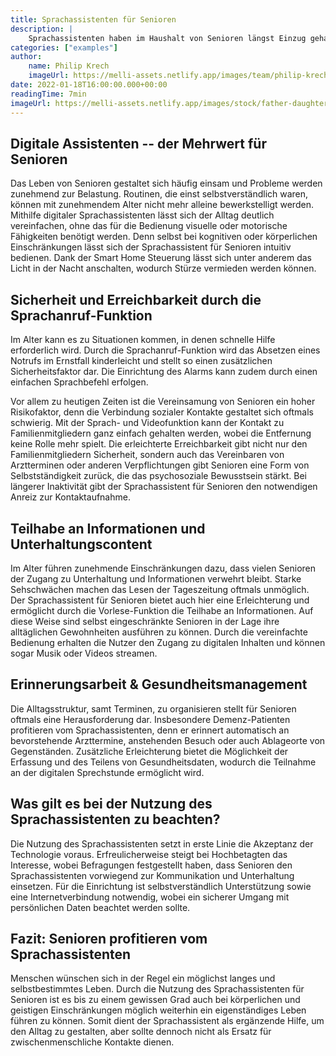 ```yaml
---
title: Sprachassistenten für Senioren
description: |
    Sprachassistenten haben im Haushalt von Senioren längst Einzug gehalten.  Die digitalen Assistenten können vielfältig eingesetzt werden und bei alltäglichen Aufgaben helfen. Dabei erleichtern Sprachassistenten die Kommunikation mit ihren Angehörigen und vermitteln ein Gefühlt der Sicherheit.
categories: ["examples"]
author:
    name: Philip Krech
    imageUrl: https://melli-assets.netlify.app/images/team/philip-krech.webp
date: 2022-01-18T16:00:00.000+00:00
readingTime: 7min
imageUrl: https://melli-assets.netlify.app/images/stock/father-daughter.webp
---
```


## Digitale Assistenten -- der Mehrwert für Senioren

Das Leben von Senioren gestaltet sich häufig einsam und Probleme werden
zunehmend zur Belastung. Routinen, die einst selbstverständlich waren,
können mit zunehmendem Alter nicht mehr alleine bewerkstelligt werden.
Mithilfe digitaler Sprachassistenten lässt sich der Alltag deutlich
vereinfachen, ohne das für die Bedienung visuelle oder motorische
Fähigkeiten benötigt werden. Denn selbst bei kognitiven oder
körperlichen Einschränkungen lässt sich der Sprachassistent für Senioren
intuitiv bedienen. Dank der Smart Home Steuerung lässt sich unter
anderem das Licht in der Nacht anschalten, wodurch Stürze vermieden
werden können.

## Sicherheit und Erreichbarkeit durch die Sprachanruf-Funktion

Im Alter kann es zu Situationen kommen, in denen schnelle Hilfe
erforderlich wird. Durch die Sprachanruf-Funktion wird das Absetzen
eines Notrufs im Ernstfall kinderleicht und stellt so einen zusätzlichen
Sicherheitsfaktor dar. Die Einrichtung des Alarms kann zudem durch einen
einfachen Sprachbefehl erfolgen.

Vor allem zu heutigen Zeiten ist die Vereinsamung von Senioren ein hoher
Risikofaktor, denn die Verbindung sozialer Kontakte gestaltet sich
oftmals schwierig. Mit der Sprach- und Videofunktion kann der Kontakt zu
Familienmitgliedern ganz einfach gehalten werden, wobei die Entfernung
keine Rolle mehr spielt. Die erleichterte Erreichbarkeit gibt nicht nur
den Familienmitgliedern Sicherheit, sondern auch das Vereinbaren von
Arztterminen oder anderen Verpflichtungen gibt Senioren eine Form von
Selbstständigkeit zurück, die das psychosoziale Bewusstsein stärkt. Bei
längerer Inaktivität gibt der Sprachassistent für Senioren den
notwendigen Anreiz zur Kontaktaufnahme.

## Teilhabe an Informationen und Unterhaltungscontent

Im Alter führen zunehmende Einschränkungen dazu, dass vielen Senioren
der Zugang zu Unterhaltung und Informationen verwehrt bleibt. Starke
Sehschwächen machen das Lesen der Tageszeitung oftmals unmöglich. Der
Sprachassistent für Senioren bietet auch hier eine Erleichterung und
ermöglicht durch die Vorlese-Funktion die Teilhabe an Informationen. Auf
diese Weise sind selbst eingeschränkte Senioren in der Lage ihre
alltäglichen Gewohnheiten ausführen zu können. Durch die vereinfachte
Bedienung erhalten die Nutzer den Zugang zu digitalen Inhalten und
können sogar Musik oder Videos streamen.

## Erinnerungsarbeit & Gesundheitsmanagement

Die Alltagsstruktur, samt Terminen, zu organisieren stellt für Senioren
oftmals eine Herausforderung dar. Insbesondere Demenz-Patienten
profitieren vom Sprachassistenten, denn er erinnert automatisch an
bevorstehende Arzttermine, anstehenden Besuch oder auch Ablageorte von
Gegenständen. Zusätzliche Erleichterung bietet die Möglichkeit der
Erfassung und des Teilens von Gesundheitsdaten, wodurch die Teilnahme an
der digitalen Sprechstunde ermöglicht wird.

## Was gilt es bei der Nutzung des Sprachassistenten zu beachten?

Die Nutzung des Sprachassistenten setzt in erste Linie die Akzeptanz der
Technologie voraus. Erfreulicherweise steigt bei Hochbetagten das
Interesse, wobei Befragungen festgestellt haben, dass Senioren den
Sprachassistenten vorwiegend zur Kommunikation und Unterhaltung
einsetzen. Für die Einrichtung ist selbstverständlich Unterstützung
sowie eine Internetverbindung notwendig, wobei ein sicherer Umgang mit
persönlichen Daten beachtet werden sollte.

## Fazit: Senioren profitieren vom Sprachassistenten

Menschen wünschen sich in der Regel ein möglichst langes und
selbstbestimmtes Leben. Durch die Nutzung des Sprachassistenten für
Senioren ist es bis zu einem gewissen Grad auch bei körperlichen und
geistigen Einschränkungen möglich weiterhin ein eigenständiges Leben
führen zu können. Somit dient der Sprachassistent als ergänzende Hilfe,
um den Alltag zu gestalten, aber sollte dennoch nicht als Ersatz für
zwischenmenschliche Kontakte dienen.
